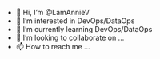 - 👋 Hi, I’m @LamAnnieV
- 👀 I’m interested in DevOps/DataOps
- 🌱 I’m currently learning DevOps/DataOps
- 💞️ I’m looking to collaborate on ...
- 📫 How to reach me ...

<!---
LamAnnieV/LamAnnieV is a ✨ special ✨ repository because its `README.md` (this file) appears on your GitHub profile.
You can click the Preview link to take a look at your changes.
--->
